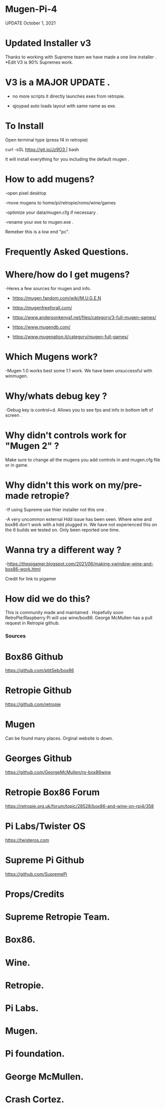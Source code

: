 # Mugen-Pi-4

UPDATE October 1, 2021

# Updated Installer v3

Thanks to working with Supreme team we have made a one line installer .
*Edit V3 is 90% Supremes work. 

# V3 is a MAJOR UPDATE . 

  - no more scripts it directly launches exes from retropie.

  - qjoypad auto loads layout with same name as exe.
  
# To Install 

Open terminal type (press f4 in retropie) 

curl -sSL https://git.io/Jz9O3 | bash
 

It will install everything for you including the default mugen .

# How to add mugens?

-open pixel desktop

-move mugens to home/pi/retropie/roms/wine/games  

-optimize your data/mugen.cfg if necessary .

-rename your exe to mugen.exe .
 
 Remeber this is a low end "pc". 

# Frequently Asked Questions.

# Where/how do I get mugens?

-Heres a few sources for mugen and info.

- https://mugen.fandom.com/wiki/M.U.G.E.N

- https://mugenfreeforall.com/

- https://www.andersonkenya1.net/files/category/3-full-mugen-games/

- https://www.mugendb.com/

- https://www.mugenation.it/category/mugen-full-games/



# Which Mugens work?

-Mugen 1.0 works best some 1.1 work. We have been unsuccessful with winmugen.



# Why/whats debug key ?

-Debug key is control+d. Allows you to see fps and info in bottom left of screen .


# Why didn't controls work for "Mugen 2" ?

Make sure to change all the mugens you add controls in and mugen.cfg file or in game.


# Why didn't this work on my/pre-made retropie?

-If using Supreme use thier installer not this one . 

-A very uncommon external Hdd issue has been seen. Where wine and box86 don't work with a hdd plugged in. We have not experienced this on the 6 builds we tested on. Only been reported one time.

# Wanna try a different way ?

-https://thepigamer.blogspot.com/2021/06/making-xwindow-wine-and-box86-work.html

Credit for link to pigamer


# How did we do this? 

This is community made and maintained . Hopefully soon RetroPie/Raspberry Pi will use wine/box86.  George McMullen has a pull request in Retropie github.



 ### Sources

# Box86 Github 
https://github.com/ptitSeb/box86

# Retropie Github 
https://github.com/retropie

# Mugen 
Can be found many places. Orginal website is down.

# Georges Github 
https://github.com/GeorgeMcMullen/rp-box86wine

# Retropie Box86 Forum 
https://retropie.org.uk/forum/topic/28528/box86-and-wine-on-rpi4/358

# Pi Labs/Twister OS
https://twisteros.com


# Supreme Pi Github
https://github.com/SupremePi



# Props/Credits 

# Supreme Retropie Team.

# Box86.

# Wine.

# Retropie.

# Pi Labs.

# Mugen.

# Pi foundation.

# George McMullen.

# Crash Cortez.
